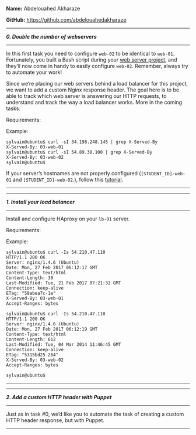 **Name:** Abdelouahed Akharaze

**GitHub:** https://github.com/abdelouahedakharaze



---

**_0. Double the number of webservers_**

---

<p>In this first task you need to configure <code>web-02</code> to be identical to <code>web-01</code>. Fortunately, you built a Bash script during your <a href="/rltoken/-JluPVwfvXMOYMzNOqvgsQ" target="_blank" title="web server project">web server project</a>, and they’ll now come in handy to easily configure <code>web-02</code>. Remember, always try to automate your work!</p>

<p>Since we’re placing our web servers behind a load balancer for this project, we want to add a custom Nginx response header. The goal here is to be able to track which web server is answering our HTTP requests, to understand and track the way a load balancer works. More in the coming tasks.</p>

<p>Requirements:</p>

<p>Example:</p>

<pre><code>sylvain@ubuntu$ curl -sI 34.198.248.145 | grep X-Served-By
X-Served-By: 03-web-01
sylvain@ubuntu$ curl -sI 54.89.38.100 | grep X-Served-By
X-Served-By: 03-web-02
sylvain@ubuntu$
</code></pre>

<p>If your server’s hostnames are not properly configured (<code>[STUDENT_ID]-web-01</code> and <code>[STUDENT_ID]-web-02</code>.), follow this <a href="/rltoken/qSor8ulAHl4HedrO6KJEoQ" target="_blank" title="tutorial">tutorial</a>.</p>

---


---

**_1. Install your load balancer_**

---

<p>Install and configure HAproxy on your <code>lb-01</code> server.</p>

<p>Requirements:</p>

<p>Example:</p>

<pre><code>sylvain@ubuntu$ curl -Is 54.210.47.110
HTTP/1.1 200 OK
Server: nginx/1.4.6 (Ubuntu)
Date: Mon, 27 Feb 2017 06:12:17 GMT
Content-Type: text/html
Content-Length: 30
Last-Modified: Tue, 21 Feb 2017 07:21:32 GMT
Connection: keep-alive
ETag: "58abea7c-1e"
X-Served-By: 03-web-01
Accept-Ranges: bytes

sylvain@ubuntu$ curl -Is 54.210.47.110
HTTP/1.1 200 OK
Server: nginx/1.4.6 (Ubuntu)
Date: Mon, 27 Feb 2017 06:12:19 GMT
Content-Type: text/html
Content-Length: 612
Last-Modified: Tue, 04 Mar 2014 11:46:45 GMT
Connection: keep-alive
ETag: "5315bd25-264"
X-Served-By: 03-web-02
Accept-Ranges: bytes

sylvain@ubuntu$
</code></pre>

---


---

**_2. Add a custom HTTP header with Puppet_**

---

<p>Just as in task #0, we’d like you to automate the task of creating a custom HTTP header response, but with Puppet.</p>

---
